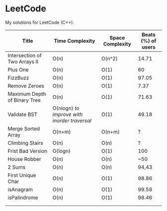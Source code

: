 # LeetCode

My solutions for LeetCode (C++).

| Title                         | Time Complexity                              | Space Complexity | Beats (%) of users |
| ----------------------------- | -------------------------------------------- | ---------------- | ------------------ |
| Intersection of Two Arrays II | O(n)                                         | O(n^2)           | 14.71              |
| Plus One                      | O(n)                                         | O(1)             | 60                 |
| FizzBuzz                      | O(n)                                         | O(1)             | 97.05              |
| Remove Zeroes                 | O(n)                                         | O(1)             | 7.37               |
| Maximum Depth of Binary Tree  | O(n)                                         | O(1)             | 71.63              |
| Validate BST                  | O(nlogn) _to improve with inorder traversal_ | O(1)             | 49.18              |
| Merge Sorted Array            | O(n+m)                                       | O(n+m)           | ?                  |
| Climbing Stairs               | O(n)                                         | O(n)             | ?                  |
| Frist Bad Version             | O(logn)                                      | O(1)             | 100                |
| House Robber                  | O(n)                                         | O(n)             | ~50                |
| 2 Sums                        | O(n)                                         | O(n)             | 94,43              |
| First Unique Char             | O(n)                                         | O(1)             | 98.86              |
| isAnagram                     | O(n)                                         | O(1)             | 99.58              |
| isPalindrome                  | O(n)                                         | O(1)             | 98.46              |
|                               |                                              |                  |                    |
|                               |                                              |                  |                    |

